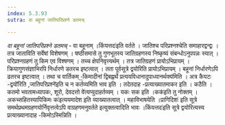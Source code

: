 ```yaml
---
index: 5.3.93
sutra: वा बहूनां जातिपरिप्रश्ने डतमच्

---
```

_वा बहूनां जातिपरिप्रश्ने डतमच्_ - वा बहूनाम् ।किंयत्तदः॑इति वर्तते । जातिश्च परिप्रश्नश्चेति समाहारद्वन्द्वः । तत्र जाताविति सर्वेषां विशेषणम् । षष्ठीसमासे तु गुणभूतस्य जातिग्रहणस्य निष्कृष्यं संबन्धोऽनुपपन्नः स्यात् । परिप्रश्नग्रहणं तु किम एव विश्षणम् । तच्च क्षेपनिवृत्त्यर्थम् । तत्र जातिग्रहणं प्रायोऽभिप्रायम् । क्रियागुणसंज्ञाभिरपि निर्धारणे डतरच इष्टत्वात् । तता पूर्वसूत्रे द्वयोरिति प्रायोऽभिप्रायम् । बहूनां निर्धारणेऽपि ढतरच इष्टत्वात् । तथा च वार्तिकम् -॒किमादीनां द्विबह्वर्थे प्रत्ययविधानादुपाध्यानर्थक्य॑मिति । अत्र कैयटः -द्वयो॑रिति ,जातिपरिप्रश्ने॑इति च न कर्तव्यमिति भाव इति । तदेतदाह -प्रत्याख्यातमाकर इति । कठैति ।कतमो भवतामध्यापकः, शूरो, देवदत्तो वे॑त्यप्युदाहर्तव्यम् । यकः सक इति ।कक॑इति तु नोक्तम् । अकच्सहितस्यापिकिमः कः॑इत्ययमादेश इति व्याख्यातत्वात् । महाविभाषयेति ।प्रागिदिशः॑ इति सूत्रे समर्थप्रथमग्रहणयोर्निवृत्तत्वेऽपि वाग्रहणमनुवर्तते इत्युक्तत्वादिति भावः ।किंयत्तदः॑इति सूत्रे द्वयोरित्यस्य प्रत्याख्यानादाह -किमोऽस्मिन्निति ।